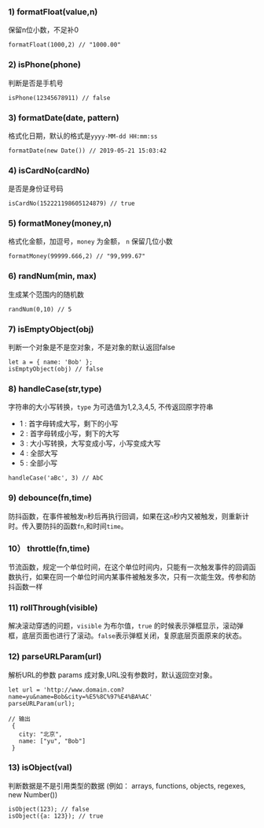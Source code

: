 ### **1) formatFloat(value,n)**

保留n位小数，不足补0

```
formatFloat(1000,2) // "1000.00"
```

### **2) isPhone(phone)**

判断是否是手机号

```
isPhone(12345678911) // false
```

### **3) formatDate(date, pattern)**

格式化日期，默认的格式是`yyyy-MM-dd HH:mm:ss`

```
formatDate(new Date()) // 2019-05-21 15:03:42
```

### **4) isCardNo(cardNo)**

是否是身份证号码

```
isCardNo(152221198605124879) // true
```

### **5) formatMoney(money,n)**

格式化金额，加逗号，`money` 为金额， `n` 保留几位小数

```
formatMoney(99999.666,2) // "99,999.67"
```

### **6) randNum(min, max)**

生成某个范围内的随机数

```
randNum(0,10) // 5
```

### **7) isEmptyObject(obj)**

判断一个对象是不是空对象，不是对象的默认返回false

```
let a = { name: 'Bob' };
isEmptyObject(obj) // false
```

### **8) handleCase(str,type)**

字符串的大小写转换，`type` 为可选值为1,2,3,4,5, 不传返回原字符串

- 1 : 首字母转成大写，剩下的小写
- 2 : 首字母转成小写，剩下的大写
- 3 : 大小写转换，大写变成小写，小写变成大写
- 4 : 全部大写
- 5 : 全部小写

```
handleCase('aBc', 3) // AbC
```

### **9) debounce(fn,time)**

防抖函数，在事件被触发`n`秒后再执行回调，如果在这`n`秒内又被触发，则重新计时。传入要防抖的函数`fn`,和时间`time`。

### **10） throttle(fn,time)**

节流函数，规定一个单位时间，在这个单位时间内，只能有一次触发事件的回调函数执行，如果在同一个单位时间内某事件被触发多次，只有一次能生效。传参和防抖函数一样

### **11) rollThrough(visible)**

解决滚动穿透的问题，`visible` 为布尔值，`true` 的时候表示弹框显示，滚动弹框，底层页面也进行了滚动。`false`表示弹框关闭，复原底层页面原来的状态。

### **12) parseURLParam(url)**

解析URL的参数 params 成对象,URL没有参数时，默认返回空对象。

```
let url = 'http://www.domain.com?name=yu&name=Bob&city=%E5%8C%97%E4%BA%AC'
parseURLParam(url);

// 输出
 {
   city: "北京",
   name: ["yu", "Bob"]
 }
```

### **13) isObject(val)**

判断数据是不是引用类型的数据 (例如： arrays, functions, objects, regexes, new Number())

```
isObject(123); // false
isObject({a: 123}); // true
```